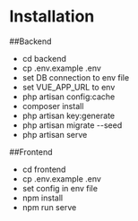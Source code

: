 # Installation

##Backend
- cd backend
- cp .env.example .env
- set DB connection to env file
- set VUE_APP_URL to env
- php artisan config:cache
- composer install
- php artisan key:generate
- php artisan migrate --seed
- php artisan serve

##Frontend

- cd frontend
- cp .env.example .env
- set config in env file
- npm install
- npm run serve
